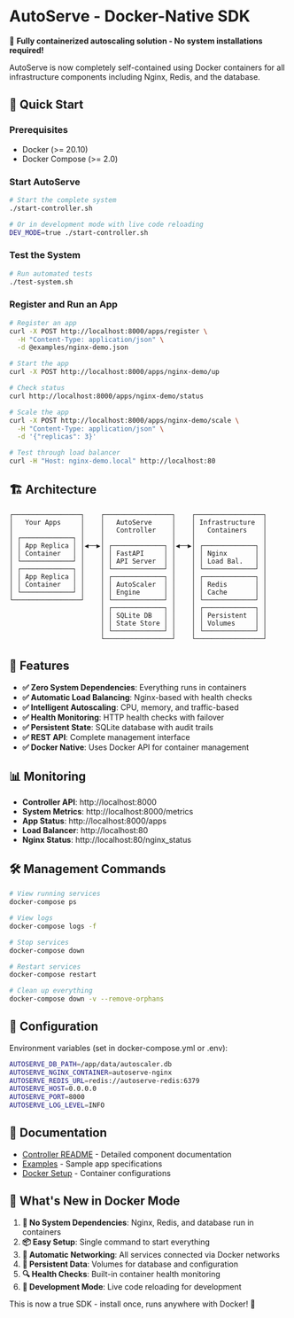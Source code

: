 # AutoServe - Docker-Native SDK

🐳 **Fully containerized autoscaling solution - No system installations required!**

AutoServe is now completely self-contained using Docker containers for all infrastructure components including Nginx, Redis, and the database.

## 🚀 Quick Start

### Prerequisites
- Docker (>= 20.10)
- Docker Compose (>= 2.0)

### Start AutoServe
```bash
# Start the complete system
./start-controller.sh

# Or in development mode with live code reloading
DEV_MODE=true ./start-controller.sh
```

### Test the System
```bash
# Run automated tests
./test-system.sh
```

### Register and Run an App
```bash
# Register an app
curl -X POST http://localhost:8000/apps/register \
  -H "Content-Type: application/json" \
  -d @examples/nginx-demo.json

# Start the app
curl -X POST http://localhost:8000/apps/nginx-demo/up

# Check status
curl http://localhost:8000/apps/nginx-demo/status

# Scale the app
curl -X POST http://localhost:8000/apps/nginx-demo/scale \
  -H "Content-Type: application/json" \
  -d '{"replicas": 3}'

# Test through load balancer
curl -H "Host: nginx-demo.local" http://localhost:80
```

## 🏗️ Architecture

```
┌─────────────────┐    ┌─────────────────┐    ┌─────────────────┐
│   Your Apps     │    │   AutoServe     │    │ Infrastructure  │
│                 │    │   Controller    │    │   Containers    │
│ ┌─────────────┐ │    │                 │    │                 │
│ │ App Replica │ │◀──▶│ ┌─────────────┐ │◀──▶│ ┌─────────────┐ │
│ │ Container   │ │    │ │ FastAPI     │ │    │ │ Nginx       │ │
│ └─────────────┘ │    │ │ API Server  │ │    │ │ Load Bal.   │ │
│ ┌─────────────┐ │    │ └─────────────┘ │    │ └─────────────┘ │
│ │ App Replica │ │    │ ┌─────────────┐ │    │ ┌─────────────┐ │
│ │ Container   │ │    │ │ AutoScaler  │ │    │ │ Redis       │ │
│ └─────────────┘ │    │ │ Engine      │ │    │ │ Cache       │ │
└─────────────────┘    │ └─────────────┘ │    │ └─────────────┘ │
                       │ ┌─────────────┐ │    │ ┌─────────────┐ │
                       │ │ SQLite DB   │ │    │ │ Persistent  │ │
                       │ │ State Store │ │    │ │ Volumes     │ │
                       │ └─────────────┘ │    │ └─────────────┘ │
                       └─────────────────┘    └─────────────────┘
```

## 🌟 Features

- **✅ Zero System Dependencies**: Everything runs in containers
- **✅ Automatic Load Balancing**: Nginx-based with health checks
- **✅ Intelligent Autoscaling**: CPU, memory, and traffic-based
- **✅ Health Monitoring**: HTTP health checks with failover
- **✅ Persistent State**: SQLite database with audit trails
- **✅ REST API**: Complete management interface
- **✅ Docker Native**: Uses Docker API for container management

## 📊 Monitoring

- **Controller API**: http://localhost:8000
- **System Metrics**: http://localhost:8000/metrics
- **App Status**: http://localhost:8000/apps
- **Load Balancer**: http://localhost:80
- **Nginx Status**: http://localhost:80/nginx_status

## 🛠️ Management Commands

```bash
# View running services
docker-compose ps

# View logs
docker-compose logs -f

# Stop services
docker-compose down

# Restart services
docker-compose restart

# Clean up everything
docker-compose down -v --remove-orphans
```

## 🔧 Configuration

Environment variables (set in docker-compose.yml or .env):

```bash
AUTOSERVE_DB_PATH=/app/data/autoscaler.db
AUTOSERVE_NGINX_CONTAINER=autoserve-nginx
AUTOSERVE_REDIS_URL=redis://autoserve-redis:6379
AUTOSERVE_HOST=0.0.0.0
AUTOSERVE_PORT=8000
AUTOSERVE_LOG_LEVEL=INFO
```

## 📖 Documentation

- [Controller README](controller/README.md) - Detailed component documentation
- [Examples](examples/) - Sample app specifications
- [Docker Setup](docker/) - Container configurations

## 🎯 What's New in Docker Mode

1. **🐳 No System Dependencies**: Nginx, Redis, and database run in containers
2. **📦 Easy Setup**: Single command to start everything
3. **🔄 Automatic Networking**: All services connected via Docker networks
4. **💾 Persistent Data**: Volumes for database and configuration
5. **🔍 Health Checks**: Built-in container health monitoring
6. **🚀 Development Mode**: Live code reloading for development

This is now a true SDK - install once, runs anywhere with Docker! 🎉
